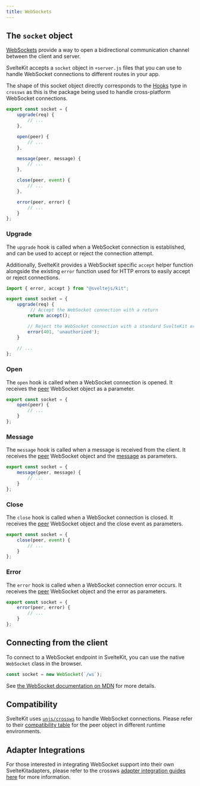 ```yaml
---
title: WebSockets
---
```


## The `socket` object

[WebSockets](https://developer.mozilla.org/en-US/docs/Web/API/WebSockets_API) provide a way to open a bidirectional communication channel between the client and server.

SvelteKit accepts a `socket` object in `+server.js` files that you can use to handle WebSocket connections to different routes in your app.

The shape of this socket object directly corresponds to the [Hooks](https://crossws.unjs.io/guide/hooks) type in `crossws` as this is the package being used to handle cross-platform WebSocket connections.

```js
export const socket = {
	upgrade(req) {
        // ...
	},

	open(peer) {
        // ...
	},

	message(peer, message) {
        // ...
	},

	close(peer, event) {
		// ...
	},

	error(peer, error) {
		// ...
	}
};
```

### Upgrade

The `upgrade` hook is called when a WebSocket connection is established, and can be used to accept or reject the connection attempt.

Additionally, SvelteKit provides a WebSocket specific `accept` helper function alongside the existing `error` function used for HTTP errors to easily accept or reject connections.

```js
import { error, accept } from "@sveltejs/kit";

export const socket = {
	upgrade(req) {
		 // Accept the WebSocket connection with a return
		return accept();

        // Reject the WebSocket connection with a standard SvelteKit error
        error(401, 'unauthorized');
	}
    
    // ...
};
```

### Open

The `open` hook is called when a WebSocket connection is opened. It receives the [peer](https://crossws.unjs.io/guide/peer) WebSocket object as a parameter.

```js
export const socket = {
	open(peer) {
		// ...
	}
};
```

### Message

The `message` hook is called when a message is received from the client. It receives the [peer](https://crossws.unjs.io/guide/peer) WebSocket object and the [message](https://crossws.unjs.io/guide/message) as parameters.

```js
export const socket = {
	message(peer, message) {
		// ...
	}
};
```

### Close

The `close` hook is called when a WebSocket connection is closed. It receives the [peer](https://crossws.unjs.io/guide/peer) WebSocket object and the close event as parameters.

```js
export const socket = {
	close(peer, event) {
		// ...
	}
};
```

### Error

The `error` hook is called when a WebSocket connection error occurs. It receives the [peer](https://crossws.unjs.io/guide/peer) WebSocket object and the error as parameters.

```js
export const socket = {
	error(peer, error) {
		// ...
	}
};
```

## Connecting from the client

To connect to a WebSocket endpoint in SvelteKit, you can use the native `WebSocket` class in the browser.

```js
const socket = new WebSocket(`/ws`);
```

See [the WebSocket documentation on MDN](https://developer.mozilla.org/en-US/docs/Web/API/WebSocket/WebSocket) for more details.

## Compatibility

SvelteKit uses [`unjs/crossws`](https://crossws.unjs.io) to handle WebSocket connections. Please refer to their [compatibility table](https://crossws.unjs.io/guide/peer#compatibility) for the peer object in different runtime environments.

## Adapter Integrations

For those interested in integrating WebSocket support into their own SvelteKitadapters, please refer to the crossws [adapter integration guides here](https://crossws.unjs.io/adapters) for more information.